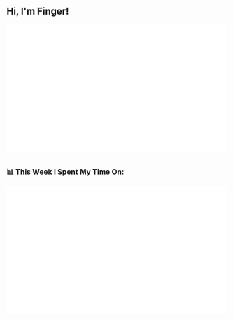 <h2> Hi, I'm Finger!</h2>

<img align="right" src="https://raw.githubusercontent.com/spianmo/github-stats/master/generated/overview.svg#gh-light-mode-only">

<!-- <img align="right" height="160em" src="https://github-readme-stats-eight-theta.vercel.app/api/top-langs/?username=spianmo&layout=compact&langs_count=8&theme=algolia"/>	 -->
	
```go
package main

type Me struct {
	Name   string
	Job    string
	Code   string
	Skills string
}

func main() {
	me := &Me{
		Name:   "Finger",
		Job:    "Client-side Engineer",
		Code:   "Java, Kotlin, C#, Rust and C++ and Others",
		Skills: "Android, Security, Cross-platform client, NLP, CV, ASR ^o^",
	}
	_ = me
}
```


<h3>📊 This Week I Spent My Time On:</h3>
<img align='right' src="https://raw.githubusercontent.com/spianmo/github-stats/master/generated/languages.svg#gh-light-mode-only">

<!--START_SECTION:waka-->

```txt
Kotlin                 15 hrs 40 mins  █████████████████▒░░░░░░░   68.67 %
XML                    3 hrs 8 mins    ███▒░░░░░░░░░░░░░░░░░░░░░   13.79 %
TOML                   1 hr 24 mins    █▓░░░░░░░░░░░░░░░░░░░░░░░   06.19 %
Java                   1 hr 11 mins    █▒░░░░░░░░░░░░░░░░░░░░░░░   05.22 %
C++                    1 hr 4 mins     █▒░░░░░░░░░░░░░░░░░░░░░░░   04.68 %
```

<!--END_SECTION:waka-->
